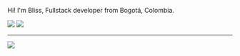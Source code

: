 <p>Hi! I'm Bliss, Fullstack developer from Bogotá, Colombia.</p>
<img src="https://dcbadge.limes.pink/api/shield/1009281424177778699"/>
<img src="https://dcbadge.limes.pink/api/server/https://discord.gg/RHePucN4e9?theme=discord-inverted"/>
<hr>
<img src="./assets/giphy.gif"/>
